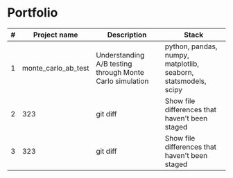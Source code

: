 # Portfolio

#|Project name| Description | Stack |
|---|---| --- | --- |
1|monte_carlo_ab_test| Understanding A/B testing through Monte Carlo simulation | python, pandas, numpy, matplotlib, seaborn, statsmodels, scipy |
2| 323| git diff | Show file differences that haven't been staged |
3| 323| git diff | Show file differences that haven't been staged |
